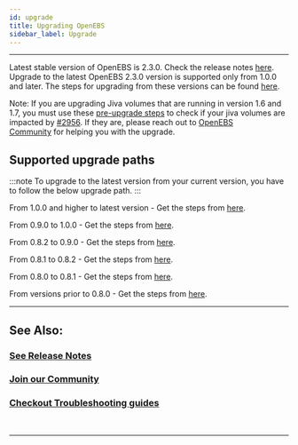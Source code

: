 ```yaml
---
id: upgrade
title: Upgrading OpenEBS
sidebar_label: Upgrade
---
```

------

Latest stable version of OpenEBS is 2.3.0. Check the release notes [here](https://github.com/openebs/openebs/releases/tag/v2.3.0).  Upgrade to the latest OpenEBS 2.3.0 version is supported only from 1.0.0 and later. The steps for upgrading from these versions can be found [here](https://github.com/openebs/openebs/blob/master/k8s/upgrades/README.md).

Note: If you are upgrading Jiva volumes that are running in version 1.6 and 1.7, you must use these [pre-upgrade steps](https://github.com/openebs/charts/tree/gh-pages/scripts/jiva-tools) to check if your jiva volumes are impacted by [#2956](https://github.com/openebs/openebs/issues/2956). If they are, please reach out to [OpenEBS Community](/v230/docs/next/support.html) for helping you with the upgrade.


## Supported upgrade paths

:::note
To upgrade to the latest version from your current version, you have to follow the below upgrade path.
:::

From 1.0.0 and higher to latest version - Get the steps from [here](https://github.com/openebs/openebs/blob/master/k8s/upgrades/README.md).

From 0.9.0 to 1.0.0 - Get the steps from [here](https://github.com/openebs/openebs/tree/master/k8s/upgrades/0.9.0-1.0.0).

From 0.8.2 to 0.9.0 - Get the steps from [here](https://github.com/openebs/openebs/tree/master/k8s/upgrades/0.8.2-0.9.0).

From 0.8.1 to 0.8.2 - Get the steps from [here](https://github.com/openebs/openebs/tree/master/k8s/upgrades/0.8.1-0.8.2).

From 0.8.0 to 0.8.1 - Get the steps from [here](https://github.com/openebs/openebs/tree/master/k8s/upgrades/0.8.0-0.8.1).

From versions prior to 0.8.0 - Get the steps from [here](https://github.com/openebs/openebs/tree/master/k8s/upgrades).



<hr>

## See Also:

### [See Release Notes](/v230/docs/next/releases.html)

### [Join our Community](/v230/docs/next/support.html)

### [Checkout Troubleshooting guides](/v230/docs/next/troubleshooting.html)


<br>
<hr>
<br>


